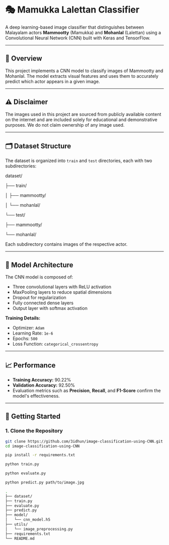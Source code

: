 # 🎭 Mamukka Lalettan Classifier

A deep learning-based image classifier that distinguishes between Malayalam actors **Mammootty** (Mamukka) and **Mohanlal** (Lalettan) using a Convolutional Neural Network (CNN) built with Keras and TensorFlow. 

---

## 📌 Overview

This project implements a CNN model to classify images of Mammootty and Mohanlal. The model extracts visual features and uses them to accurately predict which actor appears in a given image.

---

## ⚠️ Disclaimer

The images used in this project are sourced from publicly available content on the internet and are included solely for educational and demonstrative purposes. We do not claim ownership of any image used.

---

## 🗂 Dataset Structure

The dataset is organized into `train` and `test` directories, each with two subdirectories:

dataset/

├── train/

│ ├── mammootty/

│ └── mohanlal/

└── test/

├── mammootty/

└── mohanlal/



Each subdirectory contains images of the respective actor.

---

## 🧠 Model Architecture

The CNN model is composed of:

- Three convolutional layers with ReLU activation
- MaxPooling layers to reduce spatial dimensions
- Dropout for regularization
- Fully connected dense layers
- Output layer with softmax activation

**Training Details:**

- Optimizer: `Adam`
- Learning Rate: `1e-6`
- Epochs: `500`
- Loss Function: `categorical_crossentropy`

---

## 📈 Performance

- **Training Accuracy:** 90.22%
- **Validation Accuracy:** 92.50%
- Evaluation metrics such as **Precision**, **Recall**, and **F1-Score** confirm the model's effectiveness.

---

## 🚀 Getting Started

### 1. Clone the Repository

```bash
git clone https://github.com/3idhun/image-classification-using-CNN.git
cd image-classification-using-CNN

pip install -r requirements.txt

python train.py

python evaluate.py

python predict.py path/to/image.jpg

.
├── dataset/
├── train.py
├── evaluate.py
├── predict.py
├── model/
│   └── cnn_model.h5
├── utils/
│   └── image_preprocessing.py
├── requirements.txt
└── README.md







